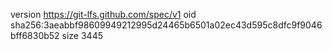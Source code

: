 version https://git-lfs.github.com/spec/v1
oid sha256:3aeabbf98609949212995d24465b6501a02ec43d595c8dfc9f9046bff6830b52
size 3445
